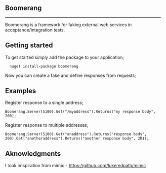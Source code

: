 Boomerang
---------
---------

Boomerang is a framework for faking external web services in acceptance/integration tests.  

Getting started
---------------
To get started simply add the package to your application;

      nuget install-package boomerang

Now you can create a fake and define responses from requests;

Examples
--------

Register response to a single address;

    Boomerang.Server(5100).Get("/myaddress").Returns("my response body", 200);

Register response to multiple addresses;

    Boomerang.Server(5100).Get("anaddress").Returns("response body", 200).Get("anotheraddress").Returns("another response body", 201);


Aknowledgments
--------------
I took imspiration from mimic - https://github.com/lukeredpath/mimic

